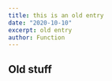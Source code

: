 ```yaml
---
title: this is an old entry
date: "2020-10-10"
excerpt: old entry
author: Function
---
```


## Old stuff
